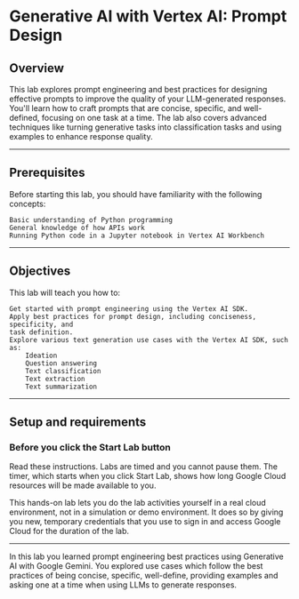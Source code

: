 # Generative AI with Vertex AI: Prompt Design

## Overview

This lab explores prompt engineering and best practices for designing effective prompts
to improve the quality of your LLM-generated responses. You'll learn how to craft prompts
that are concise, specific, and well-defined, focusing on one task at a time. The lab
also covers advanced techniques like turning generative tasks into classification tasks
and using examples to enhance response quality.

---

## Prerequisites

Before starting this lab, you should have familiarity with the following concepts:

    Basic understanding of Python programming
    General knowledge of how APIs work
    Running Python code in a Jupyter notebook in Vertex AI Workbench

---

## Objectives

This lab will teach you how to:

    Get started with prompt engineering using the Vertex AI SDK.
    Apply best practices for prompt design, including conciseness, specificity, and
    task definition.
    Explore various text generation use cases with the Vertex AI SDK, such as:
        Ideation
        Question answering
        Text classification
        Text extraction
        Text summarization

---

## Setup and requirements
### Before you click the Start Lab button

Read these instructions. Labs are timed and you cannot pause them. The timer, which
starts when you click Start Lab, shows how long Google Cloud resources will be made
available to you.

This hands-on lab lets you do the lab activities yourself in a real cloud
environment, not in a simulation or demo environment. It does so by giving you new,
temporary credentials that you use to sign in and access Google Cloud for the duration
of the lab.

---

In this lab you learned prompt engineering best practices using Generative AI with
Google Gemini. You explored use cases which follow the best practices of being concise,
specific, well-define, providing examples and asking one at a time when using LLMs to
generate responses.
